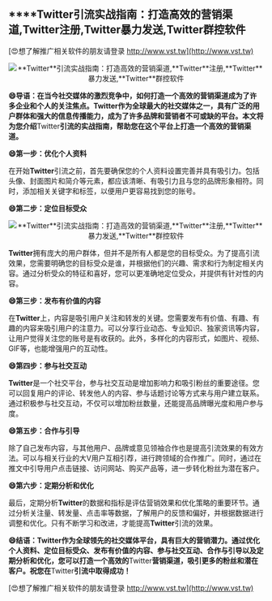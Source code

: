 ## ****Twitter**引流实战指南：打造高效的营销渠道,**Twitter**注册,**Twitter**暴力发送,**Twitter**群控软件**

[😍想了解推广相关软件的朋友请登录 http://www.vst.tw](http://www.vst.tw)

 <center><img src="https://vst.tw/MP4/tuiguang/png/1.png" alt="**Twitter**引流实战指南：打造高效的营销渠道,**Twitter**注册,**Twitter**暴力发送,**Twitter**群控软件"></center>

**😄导语：在当今社交媒体的激烈竞争中，如何打造一个高效的营销渠道成为了许多企业和个人的关注焦点。**Twitter**作为全球最大的社交媒体之一，具有广泛的用户群体和强大的信息传播能力，成为了许多品牌和营销者不可或缺的平台。本文将为您介绍**Twitter**引流的实战指南，帮助您在这个平台上打造一个高效的营销渠道。**

**😄第一步：优化个人资料**

在开始**Twitter**引流之前，首先要确保您的个人资料设置完善并具有吸引力。包括头像、封面图片和简介等元素，都应该清晰、有吸引力且与您的品牌形象相符。同时，添加相关关键字和标签，以便用户更容易找到您的账号。

**😄第二步：定位目标受众**

 <center><img src="https://vst.tw/MP4/tuiguang/png/8.png" alt="**Twitter**引流实战指南：打造高效的营销渠道,**Twitter**注册,**Twitter**暴力发送,**Twitter**群控软件"></center>

**Twitter**拥有庞大的用户群体，但并不是所有人都是您的目标受众。为了提高引流效果，您需要明确您的目标受众是谁，并根据他们的兴趣、需求和行为制定相关内容。通过分析受众的特征和喜好，您可以更准确地定位受众，并提供有针对性的内容。

**😄第三步：发布有价值的内容**

在**Twitter**上，内容是吸引用户关注和转发的关键。您需要发布有价值、有趣、有趣的内容来吸引用户的注意力。可以分享行业动态、专业知识、独家资讯等内容，让用户觉得关注您的账号是有收获的。此外，多样化的内容形式，如图片、视频、GIF等，也能增强用户的互动性。

**😄第四步：参与社交互动**

**Twitter**是一个社交平台，参与社交互动是增加影响力和吸引粉丝的重要途径。您可以回复用户的评论、转发他人的内容、参与话题讨论等方式来与用户建立联系。通过积极参与社交互动，不仅可以增加粉丝数量，还能提高品牌曝光度和用户参与度。

**😄第五步：合作与引导**

除了自己发布内容，与其他用户、品牌或意见领袖合作也是提高引流效果的有效方法。可以与相关行业的大V用户互相引荐，进行跨领域的合作推广。同时，通过在推文中引导用户点击链接、访问网站、购买产品等，进一步转化粉丝为潜在客户。

**😄第六步：定期分析和优化**

最后，定期分析**Twitter**的数据和指标是评估营销效果和优化策略的重要环节。通过分析关注量、转发量、点击率等数据，了解用户的反馈和偏好，并根据数据进行调整和优化。只有不断学习和改进，才能提高**Twitter**引流的效果。

**😄结语：**Twitter**作为全球领先的社交媒体平台，具有巨大的营销潜力。通过优化个人资料、定位目标受众、发布有价值的内容、参与社交互动、合作与引导以及定期分析和优化，您可以打造一个高效的**Twitter**营销渠道，吸引更多的粉丝和潜在客户。祝您在**Twitter**引流中取得成功！**

[😍想了解推广相关软件的朋友请登录 http://www.vst.tw](http://www.vst.tw)



